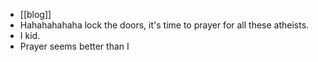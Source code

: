 - [[blog]]
- Hahahahahaha lock the doors, it's time to prayer for all these atheists.
- I kid.
- Prayer seems better than I